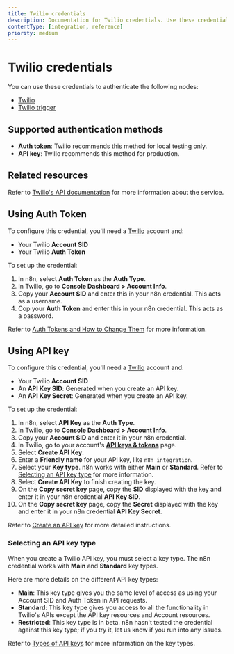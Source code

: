 ```yaml
---
title: Twilio credentials
description: Documentation for Twilio credentials. Use these credentials to authenticate Twilio in n8n, a workflow automation platform.
contentType: [integration, reference]
priority: medium
---
```


# Twilio credentials

You can use these credentials to authenticate the following nodes:

- [Twilio](/integrations/builtin/app-nodes/n8n-nodes-base.twilio.md)
- [Twilio trigger](/integrations/builtin/trigger-nodes/n8n-nodes-base.twiliotrigger.md)

## Supported authentication methods

- **Auth token**: Twilio recommends this method for local testing only.
- **API key**: Twilio recommends this method for production.

## Related resources

Refer to [Twilio's API documentation](https://www.twilio.com/docs) for more information about the service.

## Using Auth Token

To configure this credential, you'll need a [Twilio](https://twilio.com/) account and:

- Your Twilio **Account SID**
- Your Twilio **Auth Token**

To set up the credential:

1. In n8n, select **Auth Token** as the **Auth Type**.
2. In Twilio, go to **Console Dashboard > Account Info**.
3. Copy your **Account SID** and enter this in your n8n credential. This acts as a username.
4. Cop your **Auth Token** and enter this in your n8n credential. This acts as a password.

Refer to [Auth Tokens and How to Change Them](https://help.twilio.com/articles/223136027-Auth-Tokens-and-How-to-Change-Them) for more information.

## Using API key

To configure this credential, you'll need a [Twilio](https://twilio.com/) account and:

- Your Twilio **Account SID**
- An **API Key SID**: Generated when you create an API key.
- An **API Key Secret**: Generated when you create an API key.

To set up the credential:

1. In n8n, select **API Key** as the **Auth Type**.
2. In Twilio, go to **Console Dashboard > Account Info**.
3. Copy your **Account SID** and enter it in your n8n credential.
4. In Twilio, go to your account's [**API keys & tokens**](https://www.twilio.com/console/project/api-keys) page.
5. Select **Create API Key**.
6. Enter a **Friendly name** for your API key, like `n8n integration`.
7. Select your **Key type**. n8n works with either **Main** or **Standard**. Refer to [Selecting an API key type](#selecting-an-api-key-type) for more information.
8. Select **Create API Key** to finish creating the key.
5. On the **Copy secret key** page, copy the **SID** displayed with the key and enter it in your n8n credential **API Key SID**.
6. On the **Copy secret key** page, copy the **Secret** displayed with the key and enter it in your n8n credential **API Key Secret**.

Refer to [Create an API key](https://www.twilio.com/docs/iam/api-keys#create-an-api-key) for more detailed instructions.

### Selecting an API key type

When you create a Twilio API key, you must select a key type. The n8n credential works with **Main** and **Standard** key types.

Here are more details on the different API key types:

* **Main**: This key type gives you the same level of access as using your Account SID and Auth Token in API requests.
* **Standard**: This key type gives you access to all the functionality in Twilio's APIs except the API key resources and Account resources.
* **Restricted**: This key type is in beta. n8n hasn't tested the credential against this key type; if you try it, let us know if you run into any issues.

Refer to [Types of API keys](https://www.twilio.com/docs/iam/api-keys#types-of-api-keys) for more information on the key types.
